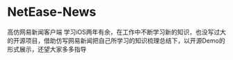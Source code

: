 # NetEase-News
高仿网易新闻客户端
学习iOS两年有余，在工作中不断学习新的知识，也没写过大的开源项目，借助仿写网易新闻把自己所学习的知识梳理总结下，以开源Demo的形式展示，还望大家多多指导
